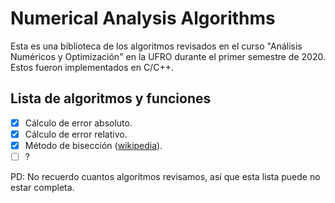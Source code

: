 # Numerical Analysis Algorithms

Esta es una biblioteca de los algoritmos revisados en el curso "Análisis Numéricos y Optimización" en la UFRO durante el primer semestre de 2020. Estos fueron implementados en C/C++.

## Lista de algoritmos y funciones

- [x] Cálculo de error absoluto.
- [x] Cálculo de error relativo.
- [x] Método de bisección ([wikipedia](https://en.wikipedia.org/wiki/Bisection_method)).
- [ ] ?

PD: No recuerdo cuantos algoritmos revisamos, así que esta lista puede no estar completa.
